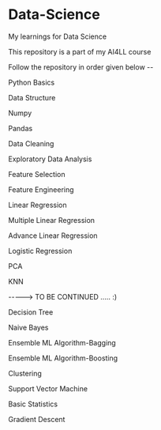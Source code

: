 # Data-Science
My learnings for Data Science

This repository is a part of my AI4LL course

Follow the repository in order given below --


Python Basics

Data Structure

Numpy

Pandas

Data Cleaning

Exploratory Data Analysis

Feature Selection

Feature Engineering

Linear Regression

Multiple Linear Regression

Advance Linear Regression

Logistic Regression

PCA

KNN

----->  TO BE CONTINUED ..... :)

Decision Tree

Naive Bayes

Ensemble ML Algorithm-Bagging

Ensemble ML Algorithm-Boosting

Clustering

Support Vector Machine

Basic Statistics

Gradient Descent





